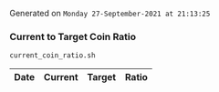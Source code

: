 Generated on `Monday 27-September-2021 at 21:13:25`

### Current to Target Coin Ratio
`current_coin_ratio.sh`

Date|Current|Target|Ratio
---|---|---|---
